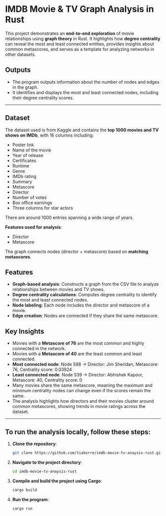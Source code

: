 # IMDB Movie & TV Graph Analysis in Rust


This project demonstrates an **end-to-end exploration** of movie relationships using **graph theory** in Rust. It highlights how **degree centrality** can reveal the most and least connected entities, provides insights about common metascores, and serves as a template for analyzing networks in other datasets.

## Outputs

- The program outputs information about the number of nodes and edges in the graph.
- It identifies and displays the most and least connected nodes, including their degree centrality scores.
---

## Dataset

The dataset used is from Kaggle and contains the **top 1000 movies and TV shows on IMDb**, with 16 columns including:

- Poster link  
- Name of the movie  
- Year of release  
- Certificates  
- Runtime  
- Genre  
- IMDb rating  
- Summary  
- Metascore  
- Director  
- Number of votes  
- Box office earnings  
- Three columns for star actors  

There are around 1000 entries spanning a wide range of years.  

**Features used for analysis**:  
- Director  
- Metascore  

The graph connects nodes (director + metascore) based on **matching metascores**.



## Features

- **Graph-based analysis**: Constructs a graph from the CSV file to analyze relationships between movies and TV shows.  
- **Degree centrality calculations**: Computes degree centrality to identify the most and least connected nodes.  
- **Node labeling**: Each node includes the director and metascore of a movie.  
- **Edge creation**: Nodes are connected if they share the same metascore.  



## Key Insights

- Movies with a **Metascore of 76** are the most common and highly connected in the network.  
- Movies with a **Metascore of 40** are the least common and least connected.  
- **Most connected node**: Node 588 → Director: Jim Sheridan, Metascore: 76, Centrality score: 0.03924  
- **Least connected node**: Node 539 → Director: Abhishek Kapoor, Metascore: 40, Centrality score: 0  
- Many movies share the same metascore, meaning the maximum and minimum centrality nodes can change even if the scores remain the same.  
- The analysis highlights how directors and their movies cluster around common metascores, showing trends in movie ratings across the dataset.  



___
## To run the analysis locally, follow these steps:

1. **Clone the repository**:
    ```bash
    git clone https://github.com/tiakorre/imdb-movie-tv-anaysis-rust.git
    ```
2. **Navigate to the project directory**:
    ```bash
    cd imdb-movie-tv-anaysis-rust
    ```
3. **Compile and build the project using Cargo**:
    ```bash
    cargo build
    ```

4. **Run the program**:
    ```bash
    cargo run
    ```



 
